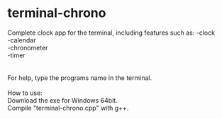 # terminal-chrono

Complete clock app for the terminal, including features such as:
-clock<br>
-calendar<br>
-chronometer<br>
-timer<br>
<br><br>
For help, type the programs name in the terminal.
<br><br>
How to use:<br>
Download the exe for Windows 64bit.<br>
Compile "terminal-chrono.cpp" with g++.
